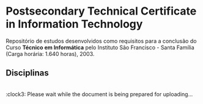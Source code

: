 # Postsecondary Technical Certificate in Information Technology

Repositório de estudos desenvolvidos como requisitos para a conclusão do Curso **Técnico em Informática** pelo Instituto São Francisco - Santa Família (Carga horária: 1.640 horas), 2003.  

## Disciplinas

<br>
:clock3: Please wait while the document is being prepared for uploading... 
<br>
